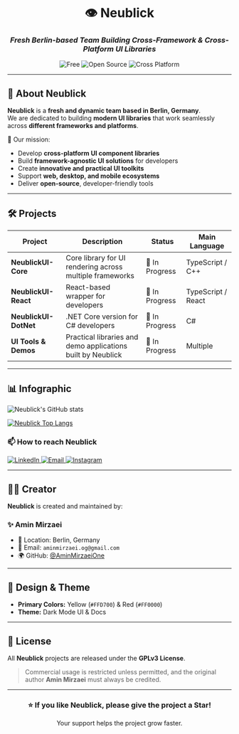 <!-- Neublick README - Dark Theme with Yellow & Red Palette -->

<div align="center">

# 👁️ **Neublick**
### _Fresh Berlin-based Team Building Cross-Framework & Cross-Platform UI Libraries_

![Free](https://img.shields.io/badge/Free-Yes-FFD700?style=for-the-badge&logoColor=white)
![Open Source](https://img.shields.io/badge/Open%20Source-Yes-FFD700?style=for-the-badge&logoColor=white)
![Cross Platform](https://img.shields.io/badge/Cross%20Platform-Yes-FFD700?style=for-the-badge&logoColor=white)

</div>

---

## 🌌 About Neublick
**Neublick** is a **fresh and dynamic team based in Berlin, Germany**.  
We are dedicated to building **modern UI libraries** that work seamlessly across **different frameworks and platforms**.  

🚀 Our mission:  
- Develop **cross-platform UI component libraries**  
- Build **framework-agnostic UI solutions** for developers  
- Create **innovative and practical UI toolkits**  
- Support **web, desktop, and mobile ecosystems**  
- Deliver **open-source**, developer-friendly tools  

---

## 🛠️ Projects
| Project                | Description                                                      | Status          | Main Language |
|------------------------|------------------------------------------------------------------|-----------------|---------------|
| **NeublickUI-Core**    | Core library for UI rendering across multiple frameworks          | 🚧 In Progress   | TypeScript / C++ |
| **NeublickUI-React**   | React-based wrapper for developers                                | 🚧 In Progress   | TypeScript / React |
| **NeublickUI-DotNet**  | .NET Core version for C# developers                               | 🚧 In Progress   | C# |
| **UI Tools & Demos**   | Practical libraries and demo applications built by Neublick       | 🚧 In Progress   | Multiple |

---

## 📊 Infographic

![Neublick's GitHub stats](https://github-readme-stats.vercel.app/api?username=neublick&show_icons=true&bg_color=000000&title_color=FF0000&text_color=FFD700&icon_color=FF0000)

[![Neublick Top Langs](https://github-readme-stats.vercel.app/api/top-langs?username=neublick&hide=html,scss,stylus,blade,jupyter%20notebook,python,css,shell,batchfile,dockerfile,typescript&show_icons=true&bg_color=000000&title_color=FF0000&text_color=FFD700&icon_color=FF0000)](https://github.com/neublick)

### 📫 How to reach Neublick

<div display="flex">
  <a href="https://www.linkedin.com/company/neublick/">
    <img src="https://img.shields.io/badge/linkedin-FF0000.svg?style=for-the-badge&logo=linkedin&logoColor=white" alt="LinkedIn"/>
  </a>
  <a href="mailto:neublick@outlook.com">
    <img src="https://img.shields.io/badge/Email-FF0000?style=for-the-badge&logo=gmail&logoColor=white" alt="Email"/>
  </a>
  <a href="https://instagram.com/neublickdev">
    <img src="https://img.shields.io/badge/Instagram-FF0000?style=for-the-badge&logo=instagram&logoColor=white" alt="Instagram"/>
  </a>
</div>

---

## 👨‍💻 Creator
**Neublick** is created and maintained by:  

### ✨ Amin Mirzaei  
- 📍 Location: Berlin, Germany  
- 📧 Email: `aminmirzaei.og@gmail.com`  
- 🌍 GitHub: [@AminMirzaeiOne](https://github.com/AminMirzaeiOne)

---

## 🎨 Design & Theme
- **Primary Colors:** Yellow (`#FFD700`) & Red (`#FF0000`)  
- **Theme:** Dark Mode UI & Docs  

---

## 📜 License
All **Neublick** projects are released under the **GPLv3 License**.  
> Commercial usage is restricted unless permitted, and the original author **Amin Mirzaei** must always be credited.  

---

<div align="center">

### ⭐ If you like Neublick, please give the project a Star!  
Your support helps the project grow faster.  

</div>
